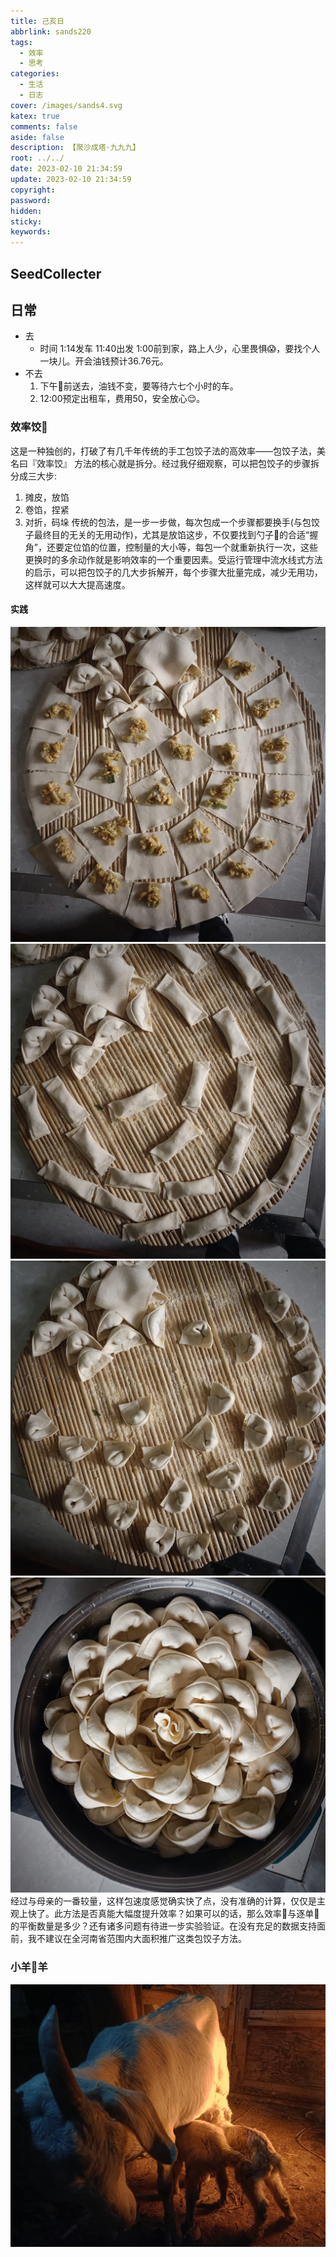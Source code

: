 ```yaml
---
title: 己亥日
abbrlink: sands220
tags:
  - 效率
  - 思考
categories:
  - 生活
  - 日志
cover: /images/sands4.svg
katex: true
comments: false
aside: false
description: 【聚沙成塔·九九九】
root: ../../
date: 2023-02-10 21:34:59
update: 2023-02-10 21:34:59
copyright:
password:
hidden:
sticky:
keywords:
---
```


## SeedCollecter


## 日常
- 去
	- 时间 1:14发车 11:40出发 1:00前到家，路上人少，心里畏惧😱，要找个人一块儿。开会油钱预计36.76元。
- 不去
	1. 下午🌇前送去，油钱不变，要等待六七个小时的车。
	2. 12:00预定出租车，费用50，安全放心😌。
### 效率饺🥟
这是一种独创的，打破了有几千年传统的手工包饺子法的高效率——包饺子法，美名曰『效率饺』
方法的核心就是拆分。经过我仔细观察，可以把包饺子的步骤拆分成三大步:
1. 摊皮，放馅
2. 卷馅，捏紧
3. 对折，码垛
传统的包法，是一步一步做，每次包成一个步骤都要换手(与包饺子最终目的无关的无用动作)，尤其是放馅这步，不仅要找到勺子🥄的合适“握角”，还要定位馅的位置，控制量的大小等，每包一个就重新执行一次，这些更换时的多余动作就是影响效率的一个重要因素。受运行管理中流水线式方法的启示，可以把包饺子的几大步拆解开，每个步骤大批量完成，减少无用功，这样就可以大大提高速度。

#### 实践
![梯形形密铺术/割圆术](../../../images/20230102/IMG_20230210_220301.jpg)
![真·饺子皮速卷术/春卷](../../../images/20230102/IMG_20230210_220338.jpg)
![真·效率饺🥟](../../../images/20230102/IMG_20230210_220434.jpg)
![舍妹的🌸式饺子摆盘](../../../images/20230102/IMG_20230210_220507.jpg)
经过与母亲的一番较量，这样包速度感觉确实快了点，没有准确的计算，仅仅是主观上快了。此方法是否真能大幅度提升效率？如果可以的话，那么效率🥟与逐单🥟的平衡数量是多少？还有诸多问题有待进一步实验验证。在没有充足的数据支持面前，我不建议在全河南省范围内大面积推广这类包饺子方法。

### 小羊🐏羊
![](../../../images/20230102/IMG_20230210_181747.jpg)